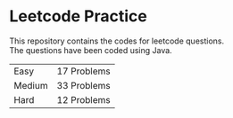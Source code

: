 # Leetcode Practice
This repository contains the codes for leetcode questions. <br>
The questions have been coded using Java. <br>
<table><tr><td>Easy</td><td>17 Problems</td></tr><tr><td>Medium</td><td>33 Problems</td></tr><tr><td>Hard</td><td>12 Problems</td></tr></table>
